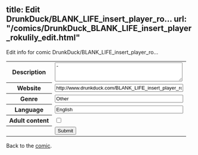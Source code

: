 title: Edit DrunkDuck/BLANK_LIFE_insert_player_ro...
url: "/comics/DrunkDuck_BLANK_LIFE_insert_player_rokulily_edit.html"
---
Edit info for comic DrunkDuck/BLANK_LIFE_insert_player_ro...

<form name="comic" action="http://gaepostmail.appspot.com/comic/" method="post">
<table class="comicinfo">
<tr>
<th>Description</th><td><textarea name="description" cols="40" rows="3">-</textarea></td>
</tr>
<tr>
<th>Website</th><td><input type="text" name="url" value="http://www.drunkduck.com/BLANK_LIFE_insert_player_rokulily/" size="40"/></td>
</tr>
<tr>
<th>Genre</th><td><input type="text" name="genre" value="Other" size="40"/></td>
</tr>
<tr>
<th>Language</th><td><input type="text" name="language" value="English" size="40"/></td>
</tr>
<tr>
<th>Adult content</th><td><input type="checkbox" name="adult" value="adult" /></td>
</tr>
<tr>
<th></th><td>
<input type="hidden" name="comic" value="DrunkDuck_BLANK_LIFE_insert_player_rokulily" />
<input type="submit" name="submit" value="Submit" />
</td>
</tr>
</table>
</form>

Back to the [comic](DrunkDuck_BLANK_LIFE_insert_player_rokulily.html).
